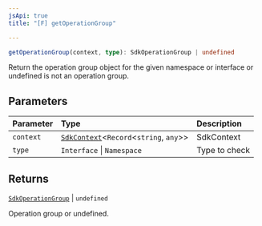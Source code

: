 ```yaml
---
jsApi: true
title: "[F] getOperationGroup"

---
```

```ts
getOperationGroup(context, type): SdkOperationGroup | undefined
```

Return the operation group object for the given namespace or interface or undefined is not an operation group.

## Parameters

| Parameter | Type | Description |
| :------ | :------ | :------ |
| `context` | [`SdkContext`](../interfaces/SdkContext.md)<`Record`<`string`, `any`\>\> | SdkContext |
| `type` | `Interface` \| `Namespace` | Type to check |

## Returns

[`SdkOperationGroup`](../interfaces/SdkOperationGroup.md) \| `undefined`

Operation group or undefined.
